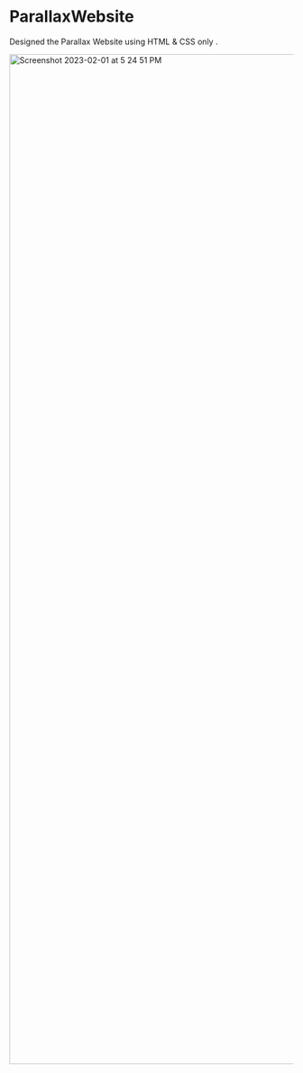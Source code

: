 # ParallaxWebsite

Designed the Parallax Website using HTML &amp; CSS only .  

<img width="1792" alt="Screenshot 2023-02-01 at 5 24 51 PM" src="https://user-images.githubusercontent.com/117095684/216037754-ae000d56-2a6d-45c6-a395-86dc71febc15.png">
